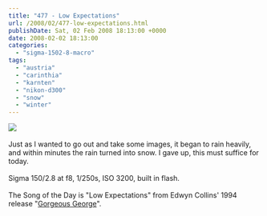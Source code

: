 ```yaml
---
title: "477 - Low Expectations"
url: /2008/02/477-low-expectations.html
publishDate: Sat, 02 Feb 2008 18:13:00 +0000
date: 2008-02-02 18:13:00
categories: 
  - "sigma-1502-8-macro"
tags: 
  - "austria"
  - "carinthia"
  - "karnten"
  - "nikon-d300"
  - "snow"
  - "winter"
---
```

<a href="https://d25zfm9zpd7gm5.cloudfront.net/1200x1200/2008/20080202_151256_ps.jpg" target="_blank"><img src="https://d25zfm9zpd7gm5.cloudfront.net/0600x0600/2008/20080202_151256_ps.jpg"/></a><br/><br/>Just as I wanted to go out and take some images, it began to rain heavily, and within minutes the rain turned into snow. I gave up, this must suffice for today.<br/><br/>Sigma 150/2.8 at f8, 1/250s, ISO 3200, built in flash.<br/><br/>The Song of the Day is "Low Expectations" from Edwyn Collins' 1994 release "<a href="http://www.amazon.com/Gorgeous-George-Edwyn-Collins/dp/B0000048EA" target="_blank">Gorgeous George</a>".
